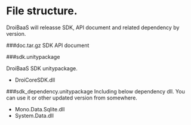 # File structure.

DroiBaaS will releasse SDK, API document and related dependency by version.

###doc.tar.gz 
SDK API document

###sdk.unitypackage

DroiBaaS SDK unitypackage.
* DroiCoreSDK.dll

###sdk_dependency.unitypackage
Including below dependency dll. You can use it or other updated version from somewhere.

* Mono.Data.Sqlite.dll
* System.Data.dll
